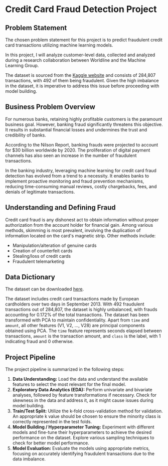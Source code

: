 # Credit Card Fraud Detection Project

## Problem Statement
The chosen problem statement for this project is to predict fraudulent credit card transactions utilizing machine learning models.

In this project, I will analyze customer-level data, collected and analyzed during a research collaboration between Worldline and the Machine Learning Group.

The dataset is sourced from the [Kaggle website](https://www.kaggle.com/mlg-ulb/creditcardfraud) and consists of 284,807 transactions, with 492 of them being fraudulent. Given the high imbalance in the dataset, it is imperative to address this issue before proceeding with model building.

## Business Problem Overview
For numerous banks, retaining highly profitable customers is the paramount business goal. However, banking fraud significantly threatens this objective. It results in substantial financial losses and undermines the trust and credibility of banks.

According to the Nilson Report, banking frauds were projected to account for $30 billion worldwide by 2020. The proliferation of digital payment channels has also seen an increase in the number of fraudulent transactions.

In the banking industry, leveraging machine learning for credit card fraud detection has evolved from a trend to a necessity. It enables banks to implement proactive monitoring and fraud prevention mechanisms, reducing time-consuming manual reviews, costly chargebacks, fees, and denials of legitimate transactions.

## Understanding and Defining Fraud
Credit card fraud is any dishonest act to obtain information without proper authorization from the account holder for financial gain. Among various methods, skimming is most prevalent, involving the duplication of information located on the card's magnetic strip. Other methods include:
- Manipulation/alteration of genuine cards
- Creation of counterfeit cards
- Stealing/loss of credit cards
- Fraudulent telemarketing

## Data Dictionary
The dataset can be downloaded [here](https://www.kaggle.com/mlg-ulb/creditcardfraud).

The dataset includes credit card transactions made by European cardholders over two days in September 2013. With 492 fraudulent transactions out of 284,807, the dataset is highly unbalanced, with frauds accounting for 0.172% of the total transactions. The dataset has been transformed with PCA to maintain confidentiality. Apart from `time` and `amount`, all other features (V1, V2, ..., V28) are principal components obtained using PCA. The `time` feature represents seconds elapsed between transactions, `amount` is the transaction amount, and `class` is the label, with 1 indicating fraud and 0 otherwise.

## Project Pipeline
The project pipeline is summarized in the following steps:
1. **Data Understanding:** Load the data and understand the available features to select the most relevant for the final model.
2. **Exploratory Data Analytics (EDA):** Perform univariate and bivariate analyses, followed by feature transformations if necessary. Check for skewness in the data and address it, as it might cause issues during model building.
3. **Train/Test Split:** Utilize the k-fold cross-validation method for validation. An appropriate k value should be chosen to ensure the minority class is correctly represented in the test folds.
4. **Model Building / Hyperparameter Tuning:** Experiment with different models and fine-tune their hyperparameters to achieve the desired performance on the dataset. Explore various sampling techniques to check for better model performance.
5. **Model Evaluation:** Evaluate the models using appropriate metrics, focusing on accurately identifying fraudulent transactions due to the data imbalance.
